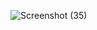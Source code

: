 ![Screenshot (35)](https://github.com/barcode007/pin_fetch/assets/85763275/b9e1da55-529c-4dda-911e-6a7a0b48ee1f)
